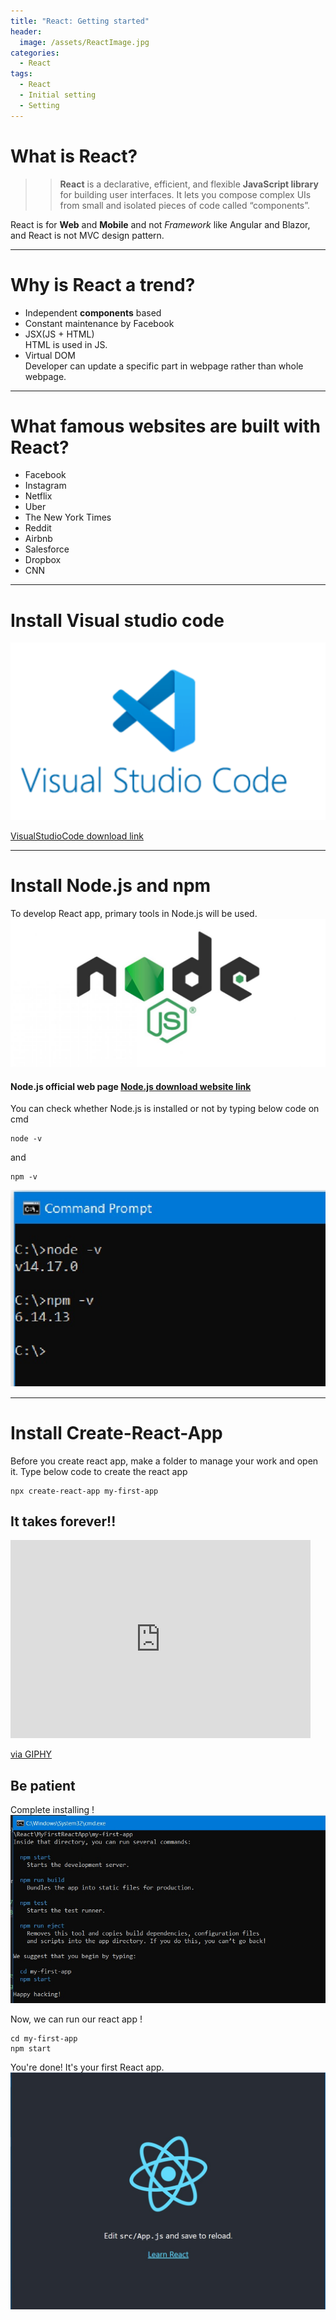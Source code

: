 ```yaml
---
title: "React: Getting started"
header:
  image: /assets/ReactImage.jpg
categories:
  - React
tags:
  - React
  - Initial setting
  - Setting
---
```


# What is React?
>>**React** is a declarative, efficient, and flexible **JavaScript library** for building user interfaces. It lets you compose complex UIs from small and isolated pieces of code called “components”.

React is for **Web** and **Mobile** and not *Framework* like Angular and Blazor, and React is not MVC design pattern.

___

# Why is React a trend?
- Independent **components** based
- Constant maintenance by Facebook
- JSX(JS + HTML)  
  HTML is used in JS.
- Virtual DOM  
  Developer can update a specific part in webpage rather than whole webpage.

___

# What famous websites are built with React?
- Facebook
- Instagram
- Netflix
- Uber
- The New York Times
- Reddit
- Airbnb
- Salesforce
- Dropbox
- CNN

___

# Install Visual studio code

![Image VisualStudioCode](/assets/VisualStudioCode.jpg)

[VisualStudioCode download link](http://code.visualstudio.com/download)


___

# Install Node.js and npm
To develop React app, primary tools in Node.js will be used.
![Image Node.js](/assets/Node-js.jpg)
#### Node.js official web page [Node.js download website link](https://nodejs.org/en/)

You can check whether Node.js is installed or not by typing below code on cmd

```
node -v
```
and
```
npm -v
```
![Image CheckNodejsVersion](/assets/CheckNodejsVersion.jpg)

___

# Install Create-React-App

Before you create react app, make a folder to manage your work and open it.
Type below code to create the react app

```
npx create-react-app my-first-app
```
## It takes forever!!

<iframe src="https://giphy.com/embed/tXL4FHPSnVJ0A" width="480" height="317" frameBorder="0" class="giphy-embed" allowFullScreen></iframe><p><a href="https://giphy.com/gifs/kim-novak-tXL4FHPSnVJ0A">via GIPHY</a></p>

## Be patient

Complete installing !
![Image CreateReactApp](/assets/CreateReactApp.jpg)

Now, we can run our react app !

```
cd my-first-app
npm start
```

You're done! It's your first React app.
![Image FinalScreenShot](/assets/FinalScreenShot.jpg)